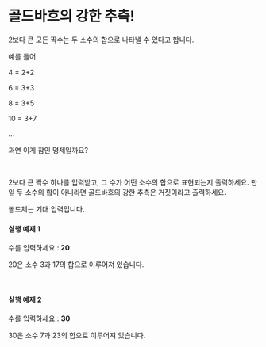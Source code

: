 <h1>골드바흐의 강한 추측!</h1>
<p>2보다 큰 모든 짝수는 두 소수의 합으로 나타낼 수 있다고 합니다.</p>
<p>예를 들어</p>
<p>4 = 2+2</p>
<p>6 = 3+3</p>
<p>8 = 3+5</p>
<p>10 = 3+7</p>
<p>...</p>
<p>과연 이게 참인 명제일까요?</p>
<p>&nbsp;</p>
<p>2보다 큰 짝수 하나를 입력받고, 그 수가 어떤 소수의 합으로 표현되는지 출력하세요. 만일 두 소수의 합이 아니라면 골드바흐의 강한 추측은 거짓이라고 출력하세요.</p>
<p>볼드체는 기대 입력입니다.</p>
<h4>실행 예제 1</h4>
<p>수를 입력하세요 :<strong> 20</strong></p>
<p>20은 소수 3과 17의 합으로 이루어져 있습니다.</p>
<p>&nbsp;</p>
<h4>실행 예제 2</h4>
<p>수를 입력하세요 : <strong>30</strong></p>
<p>30은 소수 7과 23의 합으로 이루어져 있습니다.</p>

